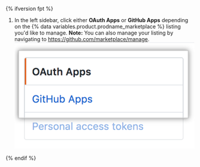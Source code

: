 {% ifversion fpt %}
1. In the left sidebar, click either **OAuth Apps** or **GitHub Apps** depending on the {% data variables.product.prodname_marketplace %} listing you'd like to manage. **Note:** You can also manage your listing by navigating to https://github.com/marketplace/manage. ![App type selection](/assets/images/settings/apps_choose_app.png)

{% endif %}
